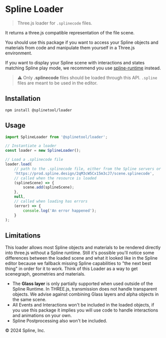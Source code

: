 # Spline Loader

> Three.js loader for `.splinecode` files.

It returns a three.js compatible representation of the file scene.

You should use this package if you want to access your Spline objects and materials from code and manipulate them yourself in a Three.js environment.

If you want to display your Spline scene with interactions and states matching Spline play mode, we recommend you use [spline-runtime](https://www.npmjs.com/package/@splinetool/runtime) instead.

> :warning: Only **.splinecode** files should be loaded through this API. `.spline` files are meant to be used in the editor.

## Installation

```
npm install @splinetool/loader
```

## Usage

```js
import SplineLoader from '@splinetool/loader';

// Instantiate a loader
const loader = new SplineLoader();

// Load a .splinecode file
loader.load(
	// path to the .splinecode file, either from the Spline servers or local
	'https://prod.spline.design/2qM3cW5Cx15m3cJ7/scene.splinecode',
	// called when the resource is loaded
	(splineScene) => {
		scene.add(splineScene);
	},
	null,
	// called when loading has errors
	(error) => {
		console.log('An error happened');
	}
);
```

## Limitations

This loader allows most Spline objects and materials to be rendered directly into three.js without a Spline runtime. Still it's possible you'll notice some differences between the loaded scene and what it looked like in the Spline editor because we fallback missing Spline capabilities to "the next best thing" in order for it to work.
Think of this Loader as a way to get scenegraph, geometries and materials.

- The **Glass layer** is only partially supported when used outside of the Spline Runtime. In THREE.js, transmission does not handle transparent objects. We advise against combining Glass layers and alpha objects in the same scene.
- All Events and Interactions won't be included in the loaded objects, if you use this package it implies you will use code to handle interactions and animations on your own.
- Spline Postprocessing also won't be included.

© 2024 Spline, Inc.
